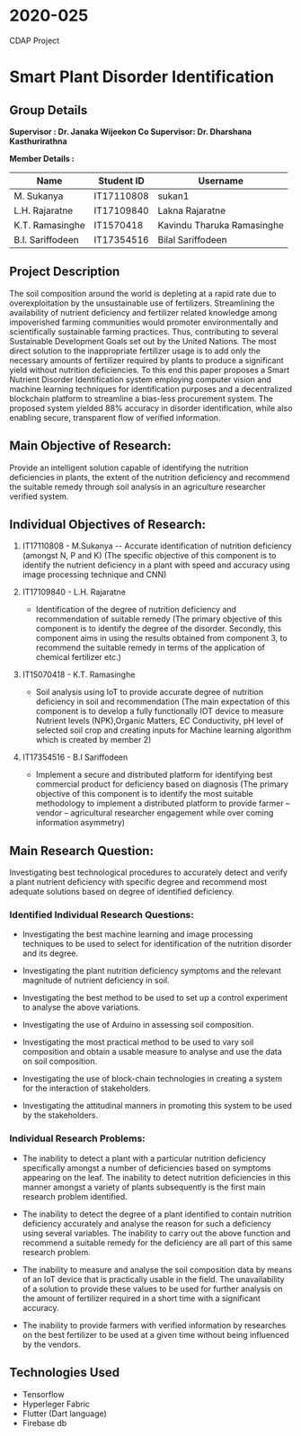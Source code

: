 
# 2020-025

CDAP Project 

# Smart Plant Disorder Identification

## Group Details

**Supervisor : Dr. Janaka Wijeekon
Co Supervisor: Dr. Dharshana Kasthurirathna**

**Member Details :** 

| Name | Student ID | Username |
|--|--|--|
| M. Sukanya | IT17110808 | sukan1 |
| L.H. Rajaratne | IT17109840 | Lakna Rajaratne |
| K.T. Ramasinghe | IT1570418 | Kavindu Tharuka Ramasinghe |
| B.I. Sariffodeen | IT17354516 | Bilal Sariffodeen |


## Project Description

The soil composition around the world is depleting at a rapid rate due to overexploitation by the unsustainable use of fertilizers. Streamlining the availability of nutrient deficiency and fertilizer related knowledge among impoverished farming communities would promoter environmentally and scientifically sustainable farming practices. Thus, contributing to several Sustainable Development Goals set out by the United Nations. The most direct solution to the inappropriate fertilizer usage is to add only the necessary amounts of fertilizer required by plants to produce a significant yield without nutrition deficiencies. To this end this paper proposes a Smart Nutrient Disorder Identification system employing computer vision and machine learning techniques for identification purposes and a decentralized blockchain platform to streamline a bias-less procurement system. The proposed system yielded 88% accuracy in disorder identification, while also enabling secure, transparent flow of verified information. 


## Main Objective of Research: 

Provide an intelligent solution capable of identifying the nutrition deficiencies in plants, the extent of the nutrition deficiency and recommend the suitable remedy through 
soil analysis in an agriculture researcher verified system.

## Individual Objectives of Research:

1. IT17110808 - M.Sukanya
    -- Accurate identification of nutrition deficiency (amongst N, P and K) (The specific objective of this component is to identify the nutrient deficiency in a plant with speed and accuracy using image processing technique and CNN)


2. IT17109840 - L.H. Rajaratne
    - Identification of the degree of nutrition deficiency and recommendation of suitable remedy (The primary objective of this component is to identify the degree of the disorder. Secondly, this component aims in using the results obtained from component 3, to recommend the suitable remedy in terms of the application of chemical fertilizer etc.)


3. IT15070418 - K.T. Ramasinghe
    - Soil analysis using IoT to provide accurate degree of nutrition deficiency in soil and recommendation (The main expectation of this component is to develop a fully functionally IOT device to measure Nutrient levels (NPK),Organic Matters, EC Conductivity, pH level of selected soil crop and creating inputs for Machine learning algorithm which is created by member 2)


4. IT17354516 - B.I Sariffodeen
    - Implement a secure and distributed platform for identifying best commercial product for deficiency based on diagnosis (The primary objective of this component is to identify the most suitable methodology to implement a distributed platform to provide farmer – vendor – agricultural researcher engagement while over coming information asymmetry)


## Main Research Question:

Investigating best technological procedures to accurately detect and verify a plant nutrient deficiency with specific degree and recommend most adequate solutions based on degree 
of identified deficiency.

### Identified Individual Research Questions:

- Investigating the best machine learning and image processing techniques to be used to select for identification of the nutrition disorder and its degree.

- Investigating the plant nutrition deficiency symptoms and the relevant magnitude of nutrient deficiency in soil.

- Investigating the best method to be used to set up a control experiment to analyse the above variations.

- Investigating the use of Arduino in assessing soil composition.

- Investigating the most practical method to be used to vary soil composition and obtain a usable measure to analyse and use the data on soil composition.

- Investigating the use of block-chain technologies in creating a system for the interaction of stakeholders.

- Investigating the attitudinal manners in promoting this system to be used by the stakeholders. 

### Individual Research Problems:

- The inability to detect a plant with a particular nutrition deficiency specifically amongst a number of deficiencies based on symptoms appearing on the leaf. The inability to detect nutrition deficiencies in this manner amongst a variety of plants subsequently is the first main research problem identified.

- The inability to detect the degree of a plant identified to contain nutrition deficiency accurately and analyse the reason for such a deficiency using several variables. The inability to carry out the above function and recommend a suitable remedy for the deficiency are all part of this same research problem.

- The inability to measure and analyse the soil composition data by means of an IoT device that is practically usable in the field. The unavailability of a solution to provide these values to be used for further analysis on the amount of fertilizer required in a short time with a significant accuracy.

- The inability to provide farmers with verified information by researches on the best fertilizer to be used at a given time without being influenced by the vendors.

## Technologies Used

* Tensorflow
* Hyperleger Fabric
* Flutter (Dart language)
* Firebase db


